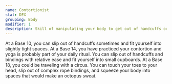 ```yaml
---
name: Contortionist
stat: DEX
grouping: Body
modifier: 1
description: Skill of manipulating your body to get out of handcuffs or other bindings and to fit yourself into otherwise inaccessible places or spaces.
---
```


At a Base 10, you can slip out of handcuffs sometimes
and fit yourself into slightly tight spaces. At a Base
14, you have practiced your contortion and yoga is
probably part of your daily ritual. You can slip out
of handcuffs and bindings with relative ease and fit
yourself into small cupboards. At a Base 18, you could
be traveling with a circus. You can touch your toes to
your head, slip out of complex rope bindings, and
squeeze your body into spaces that would make an
octopus sweat.